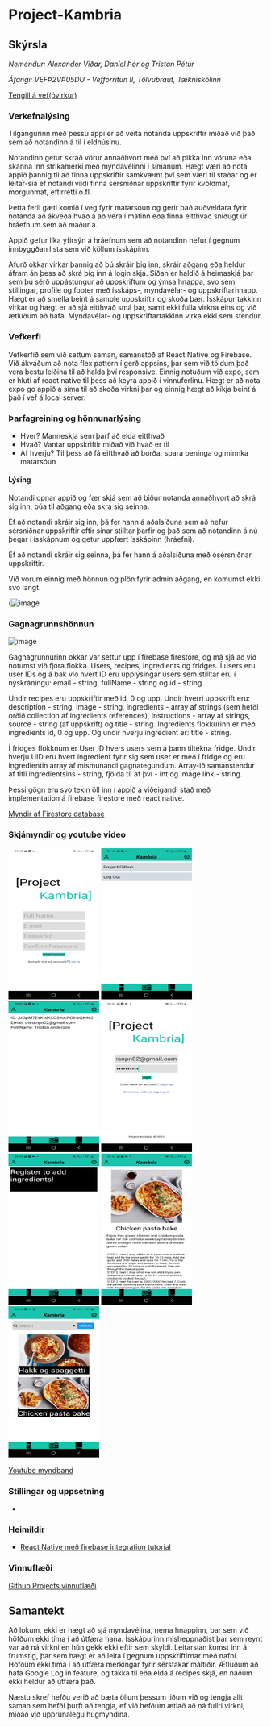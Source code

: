 # Project-Kambria

## Skýrsla

_Nemendur: Alexander Viðar, Daníel Þór og Tristan Pétur_

_Áfangi: VEFÞ2VÞ05DU - Vefforritun II, Tölvubraut, Tækniskólinn_

[Tengill á vef(óvirkur)]()

### Verkefnalýsing
Tilgangurinn með þessu appi er að veita notanda uppskriftir miðað við það sem að notandinn á til í eldhúsinu.

Notandinn getur skráð vörur annaðhvort með því að pikka inn vöruna eða skanna inn strikamerki með myndavélinni í símanum.
Hægt væri að nota appið þannig til að finna uppskriftir samkvæmt því sem væri til staðar og er leitar-sía ef notandi vildi finna sérsniðnar uppskriftir fyrir kvöldmat, morgunmat, eftirrétti o.fl.

Þetta ferli gæti komið í veg fyrir matarsóun og gerir það auðveldara fyrir notanda að ákveða hvað á að vera í matinn eða finna eitthvað sniðugt úr hráefnum sem að maður á.

Appið gefur líka yfirsýn á hráefnum sem að notandinn hefur í gegnum innbyggðan lista sem við köllum ísskápinn.

Afurð okkar virkar þannig að þú skráir þig inn, skráir aðgang eða heldur áfram án þess að skrá þig inn á login skjá. Síðan er haldið á heimaskjá þar sem þú sérð uppástungur að uppskriftum og ýmsa hnappa, svo sem stillingar, profile og footer með ísskáps-, myndavélar- og uppskriftarhnapp. Hægt er að smella beint á sample uppskriftir og skoða þær. Ísskápur takkinn virkar og hægt er að sjá eitthvað smá þar, samt ekki fulla virkna eins og við ætluðum að hafa. Myndavélar- og uppskriftartakkinn virka ekki sem stendur.

### Vefkerfi

Vefkerfið sem við settum saman, samanstóð af React Native og Firebase. Við ákváðum að nota flex pattern í gerð appsins, þar sem við töldum það vera bestu leiðina til að halda því responsive. Einnig notuðum við expo, sem er hluti af react native til þess að keyra appið í vinnuferlinu. Hægt er að nota expo go appið á síma til að skoða virkni þar og einnig hægt að kíkja beint á það í vef á local server.

### Þarfagreining og hönnunarlýsing

* Hver? Manneskja sem þarf að elda eitthvað
* Hvað? Vantar uppskriftir miðað við hvað er til
* Af hverju? Til þess að fá eitthvað að borða, spara peninga og minnka matarsóun

#### Lýsing 
Notandi opnar appið og fær skjá sem að biður notanda annaðhvort að skrá sig inn, búa til aðgang eða skrá sig seinna.

Ef að notandi skráir sig inn, þá fer hann á aðalsíðuna sem að hefur sérsniðnar uppskriftir eftir sínar stilltar þarfir og það sem að notandinn á nú þegar í ísskápnum og getur uppfært ísskápinn (hráefni).

Ef að notandi skráir sig seinna, þá fer hann á aðalsíðuna með ósérsniðnar uppskriftir.

Við vorum einnig með hönnun og plön fyrir admin aðgang, en komumst ekki svo langt.

(![image](https://user-images.githubusercontent.com/54663650/155518251-99c790a7-e219-4ddb-9846-5167a2bdbf90.png)

### Gagnagrunnshönnun

![image](https://user-images.githubusercontent.com/54663650/155686870-7bc5b27a-2550-4beb-b288-70d2b5cb5199.png)

Gagnagrunnurinn okkar var settur upp í firebase firestore, og má sjá að við notumst við fjóra flokka. Users, recipes, ingredients og fridges. Í users eru user IDs og á bak við hvert ID eru upplýsingar users sem stilltar eru í nýskráningu: email - string, fullName - string og id - string. 

Undir recipes eru uppskriftir með id, 0 og upp. Undir hverri uppskrift eru: description - string, image - string, ingredients - array af strings (sem hefði orðið collection af ingredients references), instructions - array af strings, source - string (af uppskrift) og title - string. Ingredients flokkurinn er með ingredients id, 0 og upp. Og undir hverju ingredient er: title - string. 

Í fridges flokknum er User ID hvers users sem á þann tiltekna fridge. Undir hverju UID eru hvert ingredient fyrir sig sem user er með í fridge og eru ingredientin array af mismunandi gagnategundum. Array-ið samanstendur af titli ingredientsins - string, fjölda til af því - int og image link - string.

Þessi gögn eru svo tekin öll inn í appið á viðeigandi stað með implementation á firebase firestore með react native.

[Myndir af Firestore database](https://github.com/Project-Kambria/Kambria/tree/main/db_myndir)

### Skjámyndir og youtube video

<img src="https://github.com/Project-Kambria/Kambria/blob/main/db_myndir/Screenshot_20220225-094350_Expo_Go.jpg" width="180" height="300" >
<img src="https://github.com/Project-Kambria/Kambria/blob/main/db_myndir/Screenshot_20220225-094343_Expo_Go.jpg" width="180" height="300" >
<img src="https://github.com/Project-Kambria/Kambria/blob/main/db_myndir/Screenshot_20220225-094339_Expo_Go.jpg" width="180" height="300" >
<img src="https://github.com/Project-Kambria/Kambria/blob/main/db_myndir/Screenshot_20220225-094332_Expo_Go.jpg" width="180" height="300" >
<img src="https://github.com/Project-Kambria/Kambria/blob/main/db_myndir/Screenshot_20220225-094305_Expo_Go.jpg" width="180" height="300" >
<img src="https://github.com/Project-Kambria/Kambria/blob/main/db_myndir/Screenshot_20220225-094256_Expo_Go.jpg" width="180" height="300" >
<img src="https://github.com/Project-Kambria/Kambria/blob/main/db_myndir/Screenshot_20220225-094252_Expo_Go.jpg" width="180" height="300" >

[Youtube myndband](https://www.youtube.com/watch?v=txwPBZvsxRQ)

### Stillingar og uppsetning
*
### Heimildir

* [React Native með firebase integration tutorial](https://www.freecodecamp.org/news/react-native-firebase-tutorial/)

### Vinnuflæði

[Github Projects vinnuflæði](https://github.com/orgs/Project-Kambria/projects/2/views/1)

## Samantekt

Að lokum, ekki er hægt að sjá myndavélina, nema hnappinn, þar sem við höfðum ekki tíma í að útfæra hana. Ísskápurinn misheppnaðist þar sem reynt var að ná virkni en hún gekk ekki eftir sem skyldi. Leitarsían komst inn á frumstig, þar sem hægt er að leita í gegnum uppskriftirnar með nafni. Höfðum ekki tíma í að útfæra merkingar fyrir sérstakar máltíðir. Ætluðum að hafa Google Log in feature, og takka til eða elda á recipes skjá, en náðum ekki heldur að útfæra það. 

Næstu skref hefðu verið að bæta öllum þessum liðum við og tengja allt saman sem hefði þurft að tengja, ef við hefðum ætlað að ná fullri virkni, miðað við upprunalegu hugmyndina. 
